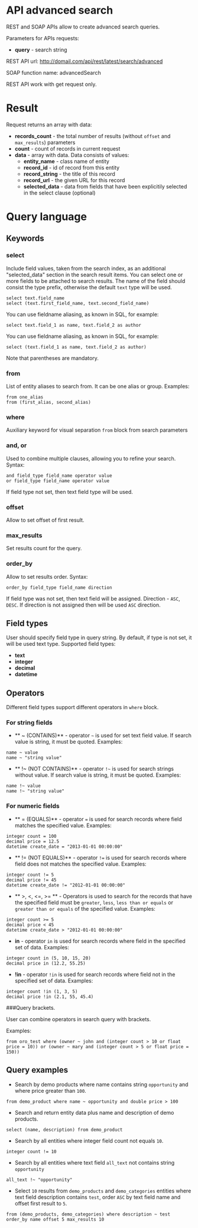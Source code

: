 API advanced search
====================

REST and SOAP APIs allow to create advanced search queries.

Parameters for APIs requests:

 - **query** - search string

REST API url: http://domail.com/api/rest/latest/search/advanced

SOAP function name: advancedSearch

REST API work with get request only.

Result
====================

Request returns an array with data:

 - **records_count** - the total number of results (without `offset` and `max_results`) parameters
 - **count** - count of records in current request
 - **data** - array with data. Data consists of values:
     - **entity_name** - class name of entity
     - **record_id** - id of record from this entity
     - **record_string** - the title of this record
     - **record_url** - the given URL for this record
     - **selected_data** - data from fields that have been explicitily selected in the select clause (optional)

 Query language
====================

Keywords
--------

### select

Include field values, taken from the search index, as an additional
 "selected_data" section in the search result items.
 You can select one or more fields to be attached to search results.
 The name of the field should consist the type prefix, otherwise the default
 ``text`` type will be used.
```
select text.field_name
select (text.first_field_name, text.second_field_name)
```

You can use fieldname aliasing, as known in SQL, for example:

```
select text.field_1 as name, text.field_2 as author
```

You can use fieldname aliasing, as known in SQL, for example:

```
select (text.field_1 as name, text.field_2 as author)
```
Note that parentheses are mandatory.

### from

List of entity aliases to search from. It can be one alias or group. Examples:
```
from one_alias
from (first_alias, second_alias)
```
### where

Auxiliary keyword for visual separation `from` block from search parameters

### and, or

Used to combine multiple clauses, allowing you to refine your search. Syntax:
```
and field_type field_name operator value
or field_type field_name operator value
```
If field type not set, then text field type will be used.

### offset

Allow to set offset of first result.

### max_results

Set results count for the query.

### order_by

Allow to set results order. Syntax:
```
order_by field_type field_name direction
```
If field type was not set, then text field will be assigned. Direction - `ASC`, `DESC`.
If direction is not assigned then will be used `ASC` direction.

Field types
-----------

User should specify field type in query string. By default, if type is not set, it will be used text type. Supported field types:
* **text**
* **integer**
* **decimal**
* **datetime**

Operators
-----------

Different field types support different operators in `where` block.

### For string fields

* ** ~ (CONTAINS)** - operator `~` is used for set text field value. If search value is string, it must be quoted.
Examples:
```
name ~ value
name ~ "string value"
```

* ** !~ (NOT CONTAINS)** - operator `!~` is used for search strings without value.
If search value is string, it must be quoted. Examples:
```
name !~ value
name !~ "string value"
```

### For numeric fields

* ** = (EQUALS)** - operator `=` is used for search records where field matches the specified value.
Examples:
```
integer count = 100
decimal price = 12.5
datetime create_date = "2013-01-01 00:00:00"
```

* ** != (NOT EQUALS)** - operator `!=` is used for search records where field does not matches the specified value.
Examples:
```
integer count != 5
decimal price != 45
datetime create_date != "2012-01-01 00:00:00"
```
* ** >, <, <=, >= ** - Operators is used to search for the records that have the specified field must be `greater`,
`less`, `less than or equals` or `greater than or equals` of the specified value. Examples:
```
integer count >= 5
decimal price < 45
datetime create_date > "2012-01-01 00:00:00"
```

* **in** - operator `in` is used for search records where field in the specified set of data.
Examples:
```
integer count in (5, 10, 15, 20)
decimal price in (12.2, 55.25)
```

* **!in** - operator `!in` is used for search records where field not in the specified set of data.
Examples:
```
integer count !in (1, 3, 5)
decimal price !in (2.1, 55, 45.4)
```

###Query brackets.

User can combine operators in search query with brackets.

Examples:

```
from oro_test where (owner ~ john and (integer count > 10 or float price = 10)) or (owner ~ mary and (integer count > 5 or float price = 150))
```

Query examples
--------------

* Search by demo products where name contains string `opportunity` and where price greater than `100`.
```
from demo_product where name ~ opportunity and double price > 100
```

* Search and return entity data plus name and description of demo products.
```
select (name, description) from demo_product
```

* Search by all entities where integer field count not equals `10`.
```
integer count != 10
```

* Search by all entities where text field `all_text` not contains string `opportunity`
```
all_text !~ "opportunity"
```

* Select `10` results from `demo_products` and `demo_categories` entities where text field description contains `test`,
order `ASC` by text field name and offset first result to `5`.
```
from (demo_products, demo_categories) where description ~ test order_by name offset 5 max_results 10
```
